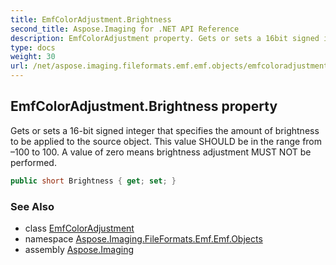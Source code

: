 ```yaml
---
title: EmfColorAdjustment.Brightness
second_title: Aspose.Imaging for .NET API Reference
description: EmfColorAdjustment property. Gets or sets a 16bit signed integer that specifies the amount of brightness to be applied to the source object. This value SHOULD be in the range from 100 to 100. A value of zero means brightness adjustment MUST NOT be performed
type: docs
weight: 30
url: /net/aspose.imaging.fileformats.emf.emf.objects/emfcoloradjustment/brightness/
---
```

## EmfColorAdjustment.Brightness property

Gets or sets a 16-bit signed integer that specifies the amount of brightness to be applied to the source object. This value SHOULD be in the range from –100 to 100. A value of zero means brightness adjustment MUST NOT be performed.

```csharp
public short Brightness { get; set; }
```

### See Also

* class [EmfColorAdjustment](../)
* namespace [Aspose.Imaging.FileFormats.Emf.Emf.Objects](../../emfcoloradjustment/)
* assembly [Aspose.Imaging](../../../)


